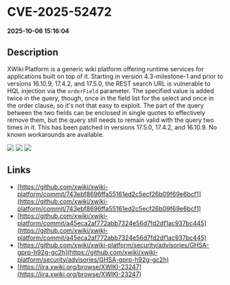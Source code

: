 # CVE-2025-52472

**2025-10-06 15:16:04**

## Description
XWiki Platform is a generic wiki platform offering runtime services for applications built on top of it. Starting in version 4.3-milestone-1 and prior to versions 16.10.9, 17.4.2, and 17.5.0, the REST search URL is vulnerable to HQL injection via the `orderField` parameter. The specified value is added twice in the query, though, once in the field list for the select and once in the order clause, so it's not that easy to exploit. The part of the query between the two fields can be enclosed in single quotes to effectively remove them, but the query still needs to remain valid with the query two times in it. This has been patched in versions 17.5.0, 17.4.2, and 16.10.9. No known workarounds are available.

![](https://img.shields.io/static/v1?label=Score&message=9.3&color=red)
![](https://img.shields.io/static/v1?label=Severity&message=CRITICAL&color=red)
![](https://img.shields.io/static/v1?label=CWE&message=SQL&color=green)

## Links
- [https://github.com/xwiki/xwiki-platform/commit/743ebf8696ffa55161ed2c5ecf26b09f69e6bcf1](https://github.com/xwiki/xwiki-platform/commit/743ebf8696ffa55161ed2c5ecf26b09f69e6bcf1)
- [https://github.com/xwiki/xwiki-platform/commit/a45eca2af772abb7324e56d7fd2df1ac937bc445](https://github.com/xwiki/xwiki-platform/commit/a45eca2af772abb7324e56d7fd2df1ac937bc445)
- [https://github.com/xwiki/xwiki-platform/security/advisories/GHSA-gprp-h92g-gc2h](https://github.com/xwiki/xwiki-platform/security/advisories/GHSA-gprp-h92g-gc2h)
- [https://jira.xwiki.org/browse/XWIKI-23247](https://jira.xwiki.org/browse/XWIKI-23247)
